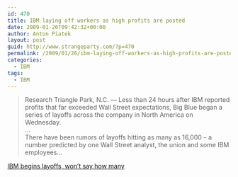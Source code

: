 ```yaml
---
id: 470
title: IBM laying off workers as high profits are posted
date: 2009-01-26T09:42:32+00:00
author: Anton Piatek
layout: post
guid: http://www.strangeparty.com/?p=470
permalink: /2009/01/26/ibm-laying-off-workers-as-high-profits-are-posted/
categories:
  - IBM
tags:
  - IBM
---
```

> Research Triangle Park, N.C. — Less than 24 hours after IBM reported profits that far exceeded Wall Street expectations, Big Blue began a series of layoffs across the company in North America on Wednesday.  
> &#8230;  
> There have been rumors of layoffs hitting as many as 16,000 – a number predicted by one Wall Street analyst, the union and some IBM employees&#8230;

[IBM begins layoffs, won&#8217;t say how many](http://www.wral.com/business/story/4375560/)